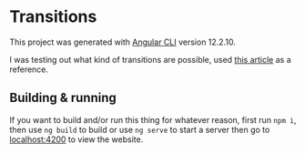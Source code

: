 # Transitions

This project was generated with [Angular CLI](https://github.com/angular/angular-cli) version 12.2.10.

I was testing out what kind of transitions are possible, used [this article](https://www.freecodecamp.org/news/beautiful-page-transitions-in-angular/) as a reference.

## Building & running
If you want to build and/or run this thing for whatever reason, first run `npm i`, then use `ng build` to build or use `ng serve` to start a server then go to [localhost:4200](localhost:4200) to view the website.